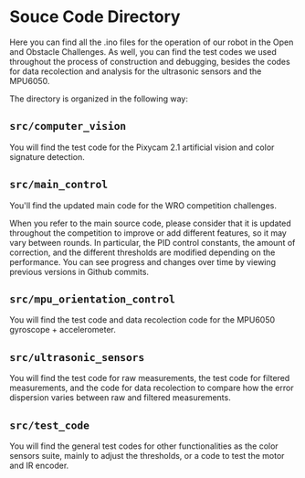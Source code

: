 # Souce Code Directory

Here you can find all the .ino files for the operation of our robot in the Open and Obstacle Challenges.
As well, you can find the test codes we used throughout the process of construction and debugging, besides the codes for data recolection and analysis for the ultrasonic sensors and the MPU6050.

The directory is organized in the following way:

## `src/computer_vision`

You will find the test code for the Pixycam 2.1 artificial vision and color signature detection. 

## `src/main_control`

You'll find the updated main code for the WRO competition challenges.

When you refer to the main source code, please consider that it is updated throughout the competition to improve or add different features, so it may vary between rounds.
In particular, the PID control constants, the amount of correction, and the different thresholds are modified depending on the performance.
You can see progress and changes over time by viewing previous versions in Github commits.

## `src/mpu_orientation_control`

You will find the test code and data recolection code for the MPU6050 gyroscope + accelerometer.

## `src/ultrasonic_sensors`

You will find the test code for raw measurements, the test code for filtered measurements, and the code for data recolection to compare how the error dispersion varies between raw and filtered measurements.

## `src/test_code`

You will find the general test codes for other functionalities as the color sensors suite, mainly to adjust the thresholds, or a code to test the motor and IR encoder.
